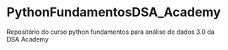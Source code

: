 # PythonFundamentosDSA_Academy
Repositório do curso python fundamentos para análise de dados 3.0 da DSA Academy
